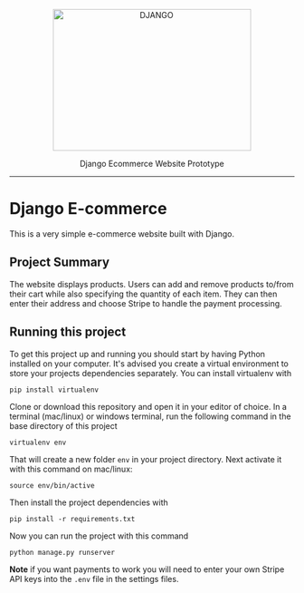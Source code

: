 <p align="center">
  <p align="center">
      <img src="https://fiverr-res.cloudinary.com/images/q_auto,f_auto/gigs/105085099/original/41dd8d734b59b8a28144b54f03058f12cccdfa88/do-everything-related-to-python-django.png" alt="DJANGO" height="250" width="350">
    </a>
  </p>
  <p align="center">
    Django Ecommerce Website Prototype
  </p>
</p>




---

# Django E-commerce

This is a very simple e-commerce website built with Django.



## Project Summary

The website displays products. Users can add and remove products to/from their cart while also specifying the quantity of each item. They can then enter their address and choose Stripe to handle the payment processing.


## Running this project

To get this project up and running you should start by having Python installed on your computer. It's advised you create a virtual environment to store your projects dependencies separately. You can install virtualenv with

```
pip install virtualenv
```

Clone or download this repository and open it in your editor of choice. In a terminal (mac/linux) or windows terminal, run the following command in the base directory of this project

```
virtualenv env
```

That will create a new folder `env` in your project directory. Next activate it with this command on mac/linux:

```
source env/bin/active
```

Then install the project dependencies with

```
pip install -r requirements.txt
```

Now you can run the project with this command

```
python manage.py runserver
```

**Note** if you want payments to work you will need to enter your own Stripe API keys into the `.env` file in the settings files.
